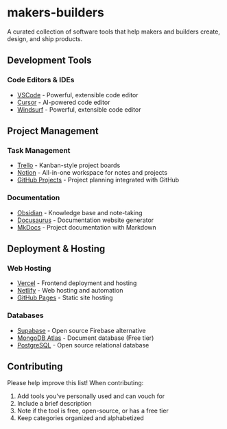 # makers-builders

A curated collection of software tools that help makers and builders create, design, and ship products.

## Development Tools

### Code Editors & IDEs

- [VSCode](https://code.visualstudio.com/) - Powerful, extensible code editor
- [Cursor](https://www.cursor.com/) - AI-powered code editor
- [Windsurf](https://code.visualstudio.com/) - Powerful, extensible code editor

## Project Management

### Task Management

- [Trello](https://trello.com/) - Kanban-style project boards
- [Notion](https://www.notion.so/) - All-in-one workspace for notes and projects
- [GitHub Projects](https://github.com/features/projects) - Project planning integrated with GitHub

### Documentation

- [Obsidian](https://obsidian.md/) - Knowledge base and note-taking
- [Docusaurus](https://docusaurus.io/) - Documentation website generator
- [MkDocs](https://www.mkdocs.org/) - Project documentation with Markdown

## Deployment & Hosting

### Web Hosting

- [Vercel](https://vercel.com/) - Frontend deployment and hosting
- [Netlify](https://www.netlify.com/) - Web hosting and automation
- [GitHub Pages](https://pages.github.com/) - Static site hosting

### Databases

- [Supabase](https://supabase.com/) - Open source Firebase alternative
- [MongoDB Atlas](https://www.mongodb.com/atlas) - Document database (Free tier)
- [PostgreSQL](https://www.postgresql.org/) - Open source relational database

## Contributing

Please help improve this list! When contributing:

1. Add tools you've personally used and can vouch for
2. Include a brief description
3. Note if the tool is free, open-source, or has a free tier
4. Keep categories organized and alphabetized
